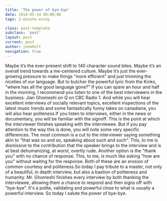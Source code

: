 ```yaml
---
title: 'The power of bye-bye'
date: 2014-05-14 00:00:00 
tags: 2-minute-essay

class: post-template
subclass: 'post'
layout: post
current: post
author: jonmholt
navigation: true
---
```

Maybe it’s the ever-present shift to 140 character sound bites.  Maybe it’s an overall trend towards a me-centered culture. Maybe it’s just the ever-growing pressure to make things "more efficient" and just trimming the niceties of our language.  But to butcher the powerful lyric from the Kinks, "where has all the good language gone?"
<a name="more"></a>If you can spare an hour and half in the morning, I recommend you listen to one of the best interviewers in the business: Jian Ghomeshi on Q on CBC Radio 1\.  And while you will hear excellent interviews of socially relevant topics, excellent inspections of the latest music trends and some fantastically funny takes on canadiana, you will also hear politeness.If you listen to interviews, either in the news or documentary, you will be familiar with the signoff.  This is the point at which the interviewer finishes speaking with the interviewee.  But if you pay attention to the way this is done, you will note some very specific differences.  The most common is a cut to the interviewer saying something akin to "that was so and so, speaking about such and such".  This, to me is dismissive to the contribution that the speaker brings to the interview and is at best dehumanizing, at worst, overtly rude.  Another option is the "thank you" with no chance of response.  This, to me, is much like asking "how are you" without waiting for the response.  Both of these are an erosion of common courtesy and politeness.So today I pay tribute to a master, not only of a beautiful, in depth interview, but also a bastion of politeness and humanity.  Mr. Ghomeshi finishes every interview by both thanking the interviewee, allowing them a chance to respond and then signs off with "bye-bye".  It's a polite, validating and powerful close to what is usually a powerful interview.  So today I salute the power of bye-bye.
